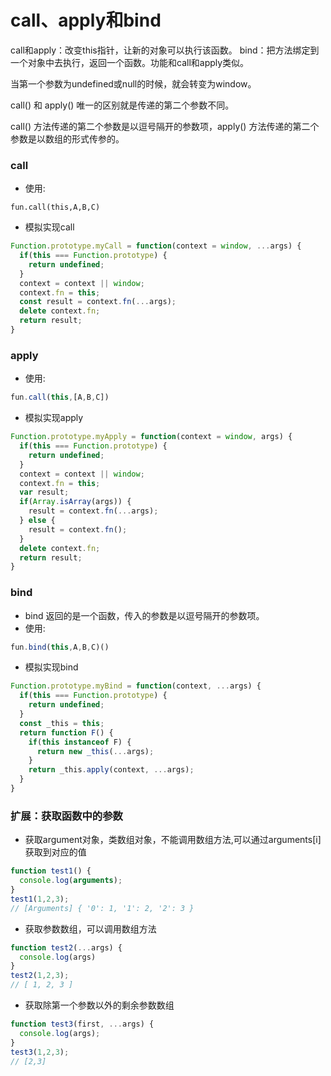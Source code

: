 # call、apply和bind

call和apply：改变this指针，让新的对象可以执行该函数。
bind：把方法绑定到一个对象中去执行，返回一个函数。功能和call和apply类似。

当第一个参数为undefined或null的时候，就会转变为window。

call() 和 apply() 唯一的区别就是传递的第二个参数不同。

call() 方法传递的第二个参数是以逗号隔开的参数项，apply() 方法传递的第二个参数是以数组的形式传参的。

### call
- 使用: 
```javscript
fun.call(this,A,B,C)
```
- 模拟实现call
```javascript
Function.prototype.myCall = function(context = window, ...args) {
  if(this === Function.prototype) {
    return undefined;
  }
  context = context || window;
  context.fn = this;
  const result = context.fn(...args);
  delete context.fn;
  return result;
}
```

### apply
- 使用:
```javascript
fun.call(this,[A,B,C])
```
- 模拟实现apply
```javascript
Function.prototype.myApply = function(context = window, args) {
  if(this === Function.prototype) {
    return undefined;
  }
  context = context || window;
  context.fn = this;
  var result;
  if(Array.isArray(args)) {
    result = context.fn(...args);
  } else {
    result = context.fn();
  }
  delete context.fn;
  return result;
}
```

### bind
- bind 返回的是一个函数，传入的参数是以逗号隔开的参数项。
- 使用: 
```javascript
fun.bind(this,A,B,C)()
```
- 模拟实现bind
```javascript
Function.prototype.myBind = function(context, ...args) {
  if(this === Function.prototype) {
    return undefined;
  }
  const _this = this;
  return function F() {
    if(this instanceof F) {
      return new _this(...args);
    }
    return _this.apply(context, ...args);
  }
}
```
### 扩展：获取函数中的参数
- 获取argument对象，类数组对象，不能调用数组方法,可以通过arguments[i]获取到对应的值
```javascript
function test1() {
  console.log(arguments);
}
test1(1,2,3);
// [Arguments] { '0': 1, '1': 2, '2': 3 }
```

- 获取参数数组，可以调用数组方法
```javascript
function test2(...args) {
  console.log(args)
}
test2(1,2,3);
// [ 1, 2, 3 ]
```

- 获取除第一个参数以外的剩余参数数组
```javascript
function test3(first, ...args) {
  console.log(args);
}
test3(1,2,3);
// [2,3]
```




















